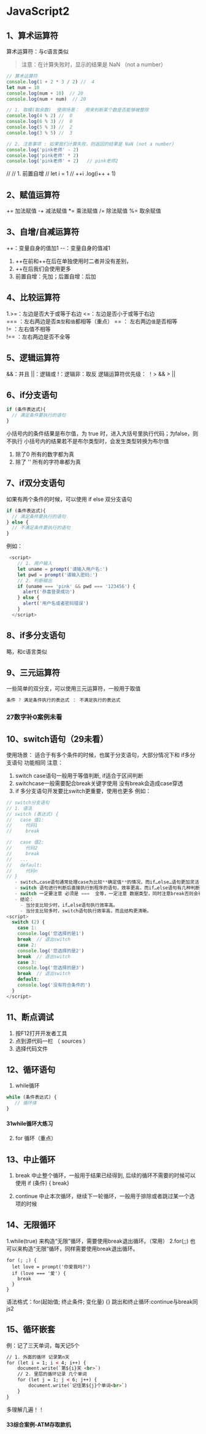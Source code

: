 # JavaScript2

## 1、算术运算符
算术运算符：与c语言类似
> 注意：在计算失败时，显示的结果是 NaN （not a number）

```javascript
// 算术运算符
console.log(1 + 2 * 3 / 2) //  4 
let num = 10
console.log(num + 10)  // 20
console.log(num + num)  // 20

// 1. 取模(取余数)  使用场景：  用来判断某个数是否能够被整除
console.log(4 % 2) //  0  
console.log(6 % 3) //  0
console.log(5 % 3) //  2
console.log(3 % 5) //  3

// 2. 注意事项 : 如果我们计算失败，则返回的结果是 NaN (not a number)
console.log('pink老师' - 2)
console.log('pink老师' * 2)
console.log('pink老师' + 2)   // pink老师2
```
// // 1. 前置自增
    // let i = 1
    // ++i
.log(i++ + 1)

## 2、赋值运算符
+= 加法赋值
-+ 减法赋值
*= 乘法赋值
/= 除法赋值
%= 取余赋值

## 3、自增/自减运算符
++：变量自身的值加1
--：变量自身的值减1
1. ++在前和++在后在单独使用时二者并没有差别，
2. ++在后我们会使用更多
3. 前置自增：先加；后置自增：后加 

## 4、比较运算符
1.>=：左边是否大于或等于右边
<=：左边是否小于或等于右边             
=== ：左右两边是否`类型`和`值`都相等（重点）
== ： 左右两边`值`是否相等                  
!=  ：左右值不相等                          
!== ：左右两边是否不全等

## 5、逻辑运算符
&&：并且
||：逻辑或
!：逻辑非：取反
逻辑运算符优先级： ！> && >  ||  

## 6、if分支语句
~~~javascript
if (条件表达式){
  // 满足条件要执行的语句
}
~~~
小括号内的条件结果是布尔值，为 true 时，进入大括号里执行代码；为false，则不执行
小括号内的结果若不是布尔类型时，会发生类型转换为布尔值
1. 除了0 所有的数字都为真
2. 除了 '' 所有的字符串都为真

## 7、if双分支语句
如果有两个条件的时候，可以使用 if else 双分支语句
~~~javascript
if (条件表达式){
  // 满足条件要执行的语句
} else {
  // 不满足条件要执行的语句
}
~~~

例如：
~~~javascript
 <script>
    // 1. 用户输入
    let uname = prompt('请输入用户名:')
    let pwd = prompt('请输入密码:')
    // 2. 判断输出
    if (uname === 'pink' && pwd === '123456') {
      alert('恭喜登录成功')
    } else {
      alert('用户名或者密码错误')
    }
  </script>
~~~

## 8、if多分支语句
略，和c语言类似

## 9、三元运算符
一些简单的双分支，可以使用三元运算符，一般用于取值
~~~javascript
条件 ? 满足条件执行的表达式 ： 不满足执行的表达式
~~~
### 27数字补0案例未看
## 10、switch语句（29未看）

使用场景： 适合于有多个条件的时候，也属于分支语句，大部分情况下和 if多分支语句 功能相同
注意：
1. switch case语句一般用于等值判断, if适合于区间判断
2. switchcase一般需要配合break关键字使用 没有break会造成case穿透
3. if 多分支语句开发要比switch更重要，使用也更多
例如：
~~~javascript
// switch分支语句
// 1. 语法
// switch (表达式) {
//   case 值1:
//     代码1
//     break

//   case 值2:
//     代码2
//     break
//   ...
//   default:
//     代码n
// }
   - switch…case语句通常处理case为比较**确定值**的情况，而if…else…语句更加灵活，通常用于**范围判断**(大于，等于某个范围)。
   - switch 语句进行判断后直接执行到程序的语句，效率更高，而if…else语句有几种判断条件，就得判断多少次
   - switch 一定要注意 必须是 ===  全等，一定注意 数据类型，同时注意break否则会有穿透效果
   - 结论：
     - 当分支比较少时，if…else语句执行效率高。
     - 当分支比较多时，switch语句执行效率高，而且结构更清晰。
<script>
  switch (2) {
    case 1:
    console.log('您选择的是1')
    break  // 退出switch
    case 2:
    console.log('您选择的是2')
    break  // 退出switch
    case 3:
    console.log('您选择的是3')
    break  // 退出switch
    default:
    console.log('没有符合条件的')
  }
</script>
~~~

## 11、断点调试
1. 按F12打开开发者工具
2. 点到源代码一栏 （ sources ）
3. 选择代码文件

## 12、循环语句

1. while循环
~~~javascript
while (条件表达式) {
   // 循环体    
}
~~~
#### 31while循环大练习

2. for 循环（重点）

## 13、中止循环
1. break 中止整个循环，一般用于结果已经得到, 后续的循环不需要的时候可以使用
if (条件) {
break}

2. continue 中止本次循环，继续下一轮循环，一般用于排除或者跳过某一个选项的时候

## 14、无限循环

1.while(true) 来构造“无限”循环，需要使用break退出循环。（常用）
2.for(;;) 也可以来构造“无限”循环，同样需要使用break退出循环。
```script
for (; ;) {
  let love = prompt('你爱我吗?')
  if (love === '爱') {
    break
  }
}
```
语法格式：for(起始值; 终止条件; 变化量) {}
跳出和终止循环:continue与break同js2

## 15、循环嵌套
例：记了三天单词，每天记5个
```html
// 1. 外面的循环 记录第n天 
for (let i = 1; i < 4; i++) {
    document.write(`第${i}天 <br>`)
    // 2. 里层的循环记录 几个单词
    for (let j = 1; j < 6; j++) {
        document.write(`记住第${j}个单词<br>`)
    }
}
```
多理解几遍！！

#### 33综合案例-ATM存取款机